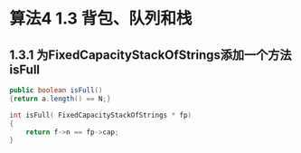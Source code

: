 # 算法4 1.3 背包、队列和栈

## 1.3.1 为FixedCapacityStackOfStrings添加一个方法isFull

```java
public boolean isFull()
{return a.length() == N;}
```

```c
int isFull( FixedCapacityStackOfStrings * fp)
{
    return f->n == fp->cap;
}
```
